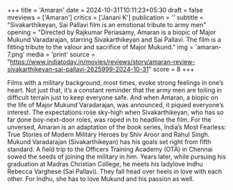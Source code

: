 +++
title = 'Amaran'
date = 2024-10-31T10:11:23+05:30
draft = false
mreviews = ['Amaran']
critics = ['Janani K']
publication = ''
subtitle = "Sivakarthikeyan, Sai Pallavi film is an emotional tribute to army men"
opening = "Directed by Rajkumar Periasamy, Amaran is a biopic of Major Mukund Varadarajan, starring Sivakarthikeyan and Sai Pallavi. The film is a fitting tribute to the valour and sacrifice of Major Mukund."
img = 'amaran-7.png'
media = 'print'
source = "https://www.indiatoday.in/movies/reviews/story/amaran-review-sivakarthikeyan-sai-pallavi-2625999-2024-10-31"
score = 8
+++

Films with a military background, most times, evoke strong feelings in one’s heart. Not just that, it’s a constant reminder that the army men are toiling in difficult terrain just to keep everyone safe. And when Amaran, a biopic on the life of Major Mukund Varadarajan, was announced, it piqued everyone’s interest. The expectations rose sky-high when Sivakarthikeyan, who has so far done boy-next-door roles, was roped in to headline the film. For the unversed, Amaran is an adaptation of the book series, India’s Most Fearless: True Stories of Modern Military Heroes by Shiv Aroor and Rahul Singh. Mukund Varadarajan (Sivakarthikeyan) has his goals set right from fifth standard. A field trip to the Officers Training Academy (OTA) in Chennai sowed the seeds of joining the military in him. Years later, while pursuing his graduation at Madras Christian College, he meets his ladylove Indhu Rebecca Varghese (Sai Pallavi). They fall head over heels in love with each other. For Indhu, she has to love Mukund and his passion as well.
